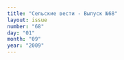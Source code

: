 ```yaml
---
title: "Сельские вести - Выпуск №68"
layout: issue
number: "68"
day: "01"
month: "09"
year: "2009"
---
```

